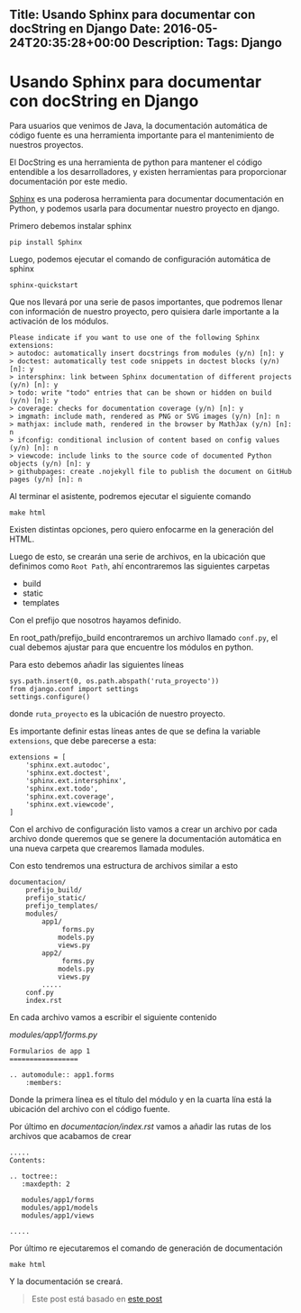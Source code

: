 Title: Usando Sphinx para documentar con docString en Django
Date: 2016-05-24T20:35:28+00:00
Description: 
Tags: Django
---
# Usando Sphinx para documentar con docString en Django

Para usuarios que venimos de Java, la documentación automática de código fuente es una herramienta importante para el mantenimiento de nuestros proyectos.

El DocString es una herramienta de python para mantener el código entendible a los desarrolladores, y existen herramientas para proporcionar documentación por este medio.

[Sphinx](http://www.sphinx-doc.org/en/stable/) es una poderosa herramienta para documentar documentación en Python, y podemos usarla para documentar nuestro proyecto en django.

Primero debemos instalar sphinx

```
pip install Sphinx
```

Luego, podemos ejecutar el comando de configuración automática de sphinx

```
sphinx-quickstart
```
 Que nos llevará por una serie de pasos importantes, que podremos llenar con información de nuestro proyecto, pero quisiera darle importante a la activación de los módulos.

```
Please indicate if you want to use one of the following Sphinx extensions:
> autodoc: automatically insert docstrings from modules (y/n) [n]: y
> doctest: automatically test code snippets in doctest blocks (y/n) [n]: y
> intersphinx: link between Sphinx documentation of different projects (y/n) [n]: y
> todo: write "todo" entries that can be shown or hidden on build (y/n) [n]: y
> coverage: checks for documentation coverage (y/n) [n]: y
> imgmath: include math, rendered as PNG or SVG images (y/n) [n]: n
> mathjax: include math, rendered in the browser by MathJax (y/n) [n]: n
> ifconfig: conditional inclusion of content based on config values (y/n) [n]: n
> viewcode: include links to the source code of documented Python objects (y/n) [n]: y
> githubpages: create .nojekyll file to publish the document on GitHub pages (y/n) [n]: n
```

Al terminar el asistente, podremos ejecutar el siguiente comando

```
make html
```

Existen distintas opciones, pero quiero enfocarme en la generación del HTML.

Luego de esto, se crearán una serie de archivos, en la ubicación que definimos como `Root Path`, ahí encontraremos las siguientes carpetas
- build
- static
- templates

Con el prefijo que nosotros hayamos definido.

En root_path/prefijo_build encontraremos un archivo llamado `conf.py`, el cual debemos ajustar para que encuentre los módulos en python.

Para esto debemos añadir las siguientes líneas

```
sys.path.insert(0, os.path.abspath('ruta_proyecto'))
from django.conf import settings
settings.configure()
```

donde `ruta_proyecto` es la ubicación de nuestro proyecto.

Es importante definir estas líneas antes de que se defina la variable `extensions`, que debe parecerse a esta:

```
extensions = [
    'sphinx.ext.autodoc',
    'sphinx.ext.doctest',
    'sphinx.ext.intersphinx',
    'sphinx.ext.todo',
    'sphinx.ext.coverage',
    'sphinx.ext.viewcode',
]
```

Con el archivo de configuración listo vamos a crear un archivo por cada archivo donde queremos que se genere la documentación automática en una nueva carpeta que crearemos llamada modules.

Con esto tendremos una estructura de archivos similar a esto
```
documentacion/
    prefijo_build/
    prefijo_static/
    prefijo_templates/
    modules/
        app1/
             forms.py
            models.py
            views.py
        app2/
             forms.py
            models.py
            views.py
        .....
    conf.py
    index.rst
```

En cada archivo vamos a escribir el siguiente contenido

*modules/app1/forms.py*
```
Formularios de app 1
=================

.. automodule:: app1.forms
    :members:
```

Donde la primera línea es el título del módulo y en la cuarta lína está la ubicación del archivo con el código fuente.

Por último en *documentacion/index.rst* vamos a añadir las rutas de los archivos que acabamos de crear
```
.....
Contents:

.. toctree::
   :maxdepth: 2

   modules/app1/forms
   modules/app1/models
   modules/app1/views

.....
```

Por último re ejecutaremos el comando de generación de documentación

```
make html
```

Y la documentación se creará.

> Este post está basado en [este post](http://www.marinamele.com/2014/03/document-your-django-projects.html)